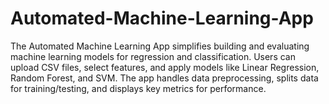 # Automated-Machine-Learning-App
The Automated Machine Learning App simplifies building and evaluating machine learning models for regression and classification. Users can upload CSV files, select features, and apply models like Linear Regression, Random Forest, and SVM. The app handles data preprocessing, splits data for training/testing, and displays key metrics for performance.
